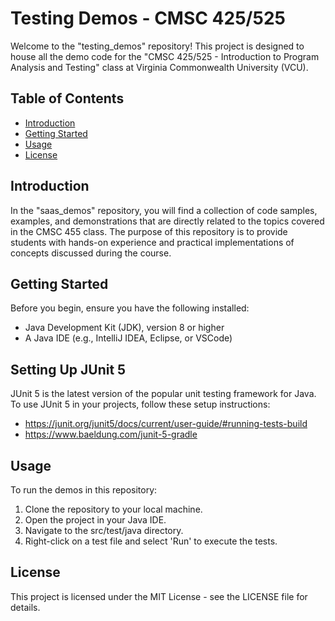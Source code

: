 # Testing Demos - CMSC 425/525

Welcome to the "testing_demos" repository! This project is designed to house all the demo code for the "CMSC 425/525 - Introduction to Program Analysis and Testing" class at Virginia Commonwealth University (VCU). 

## Table of Contents
- [Introduction](#introduction)
- [Getting Started](#getting-started)
- [Usage](#usage)
- [License](#license)

## Introduction

In the "saas_demos" repository, you will find a collection of code samples, examples, and demonstrations that are directly related to the topics covered in the CMSC 455 class. The purpose of this repository is to provide students with hands-on experience and practical implementations of concepts discussed during the course.

## Getting Started

Before you begin, ensure you have the following installed:
- Java Development Kit (JDK), version 8 or higher
- A Java IDE (e.g., IntelliJ IDEA, Eclipse, or VSCode)

## Setting Up JUnit 5

JUnit 5 is the latest version of the popular unit testing framework for Java. To use JUnit 5 in your projects, follow these setup instructions:
- https://junit.org/junit5/docs/current/user-guide/#running-tests-build 
- https://www.baeldung.com/junit-5-gradle

## Usage

To run the demos in this repository:

1. Clone the repository to your local machine.
2. Open the project in your Java IDE.
3. Navigate to the src/test/java directory.
3. Right-click on a test file and select 'Run' to execute the tests.

## License

This project is licensed under the MIT License - see the LICENSE file for details.
